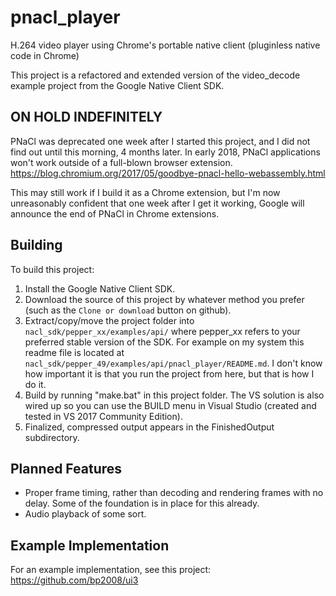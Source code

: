 # pnacl_player
H.264 video player using Chrome's portable native client (pluginless native code in Chrome)

This project is a refactored and extended version of the video_decode example project from the Google Native Client SDK.

## ON HOLD INDEFINITELY

PNaCl was deprecated one week after I started this project, and I did not find out until this morning, 4 months later.  In early 2018, PNaCl applications won't work outside of a full-blown browser extension.  https://blog.chromium.org/2017/05/goodbye-pnacl-hello-webassembly.html

This may still work if I build it as a Chrome extension, but I'm now unreasonably confident that one week after I get it working, Google will announce the end of PNaCl in Chrome extensions.

## Building

To build this project:

1) Install the Google Native Client SDK.
2) Download the source of this project by whatever method you prefer (such as the `Clone or download` button on github).
3) Extract/copy/move the project folder into `nacl_sdk/pepper_xx/examples/api/` where pepper_xx refers to your preferred stable version of the SDK.  For example on my system this readme file is located at `nacl_sdk/pepper_49/examples/api/pnacl_player/README.md`.  I don't know how important it is that you run the project from here, but that is how I do it.
3) Build by running "make.bat" in this project folder.  The VS solution is also wired up so you can use the BUILD menu in Visual Studio (created and tested in VS 2017 Community Edition).
4) Finalized, compressed output appears in the FinishedOutput subdirectory.

## Planned Features

* Proper frame timing, rather than decoding and rendering frames with no delay.  Some of the foundation is in place for this already.
* Audio playback of some sort.

## Example Implementation

For an example implementation, see this project: https://github.com/bp2008/ui3
